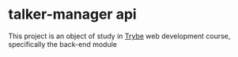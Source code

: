 # talker-manager api

This project is an object of study in <a href="https://www.betrybe.com/" target="_blank">Trybe</a> web development course, specifically the back-end module
